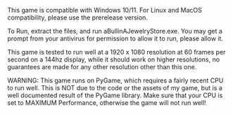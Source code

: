 This game is compatible with Windows 10/11. For Linux and MacOS compatibility, please use the prerelease version.

To Run, extract the files, and run aBullinAJewelryStore.exe. You may get a prompt from your antivirus for permission to allow it to run, please allow it.

This game is tested to run well at a 1920 x 1080 resolution at 60 frames per second on a 144hz display, while it should work on higher resolutions, no guarantees are made for any other resolution other than this one.

WARNING: This game runs on PyGame, which requires a fairly recent CPU to run well. This is NOT due to the code or the assets of my game, but is a well documented result of the PyGame library. Make sure that your CPU is set to MAXIMUM Performance, otherwise the game will not run well!

